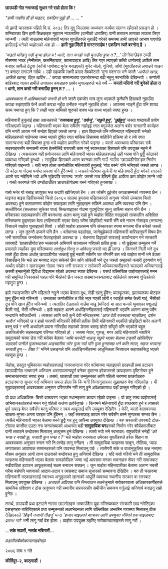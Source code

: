 **छाउपडी गोठ नभत्काई सुधार गरे राम्रो होला कि !**

*\"हामी नाहाँदा हौं हो माइठर, एकछिन पुड्डो हौ \... \... \"*

यो झण्डै चारदशक पहिले वि.सं. २०३८ तिर मुगु जिल्लामा अध्यपान कार्यमा संलग्न रहँदाको
प्रसङ्ग हो । शनिबारका दिन हामी शिक्षकहरु नुहाउन नाउलातिर (पानीको धारातिर)
पानी तताउन तामाका ताउला लिएर जान्थ्यौं । त्यही नाउलामा महिनावारी भएका
युवतीहरुले नुहाउँदै गरेको समयमा हामी आएको आभाष पाएपछि हामीलाई भनेको व्यहोराको अंश
हो -- **हामी नुहाउँदैछौं है मास्टरसाहेव ! एकछिन त्यतै बस्नोस् है ।**

*\'कइतो मस्हिनु गडी बुन्या होला प ! धागो, तान कस्हो गडी बुनाउँदा हुन्ना त
?\...\'* लोग्नेमान्छेहरु ठण्डी मौसममा भाब्ड (नैनीताल, कतर्निहाघाट, कालापाहाड आदि)
तिर गएर ल्याएको काँचो धागोलाई आफैंले तान बनाएर आफैंले ठेटुवा (काँचो धागोबाट बुनेर
बनाइएको) बुनेर चोलो, गुनियो, आँगो (युवतीहरुले लगाउने गाउन ?) बनाएर लगाउने गर्दथे ।
उही महाकवि लक्ष्मी प्रसाद देवकोटाले \'मुना मदन\'मा भने जस्तै *\'आफैंले खन्छ, आफैंले
खान्छ, दिएर खाँदैन \...\'* कपडा सामान्यतया एकजोरभन्दा बढी नहुनु स्वभाविकै देखिन्थ्यो
। कर्णाली बाहिरबाट गएका हामीले लगाएका कपडाहरु छामेर मुगालहरुले भन्ने गर्थे --
**कस्तो मसिनो गरी बुनेको होला त ! धागो, तान कसो गरी बनाउँदा हुनन् त ? \... ।**

*आवश्यकता नै आविष्कारको जननी हो* भने जस्तै एकजोर मात्र लुगा भएकाले कुनैपनि हिसाबले
नुहाउँदा कपडा रुझाएपछि फेर्ने अर्को कपडा नहुँदा उनीहरु नाङ्गै नुहाउँथे होला । आपसमा
नाङ्गै हुँदा पनि शायद सरम नमान्दा हुन् कि ? त्यही भएर माथिको शुरुको वाक्य भन्न वाध्य
भएको स्पष्ट हुन्छ ।

महिनावारी हुनुलाई हाम्रा अग्रजहरुले ***\'रजस्वला हुनु\', \'तर्कनु\', \'नछुने हुनु\',
\'छुईहुनु\'*** जस्ता शब्दावली प्रयोग गरिआएको पाइन्छ । महिनावारी भएका बेला सबैसँग
नछोइई रगत बगुञ्जेल अलग्ग बसेर सनातनी कार्यहरु पनि नगरी आराम गर्ने सन्देश दिएको जस्तो
लाग्छ । हाल विज्ञानले पनि मसिन्याएर महिनावारी भनेको महिलाहरुको पाठेघरमा जम्मा
भएको दूषित रगत मासिक हिसाबमा बाहिरिने प्रक्रिया हो र त्यो रगत सामान्यभन्दा बढी
विषाक्त हुन्छ भन्ने व्यहोरा प्रमाणित गरेको पाइन्छ । यस्तो अवस्थामा परिवारका सबै
सदस्यहरुसँग सनातनी रुपमा हेलमेलिंदै घरायसी काम गर्नु स्वास्थ्यका हिसाबले पनि उपयुक्त नहुने
नै देखिन्छ । त्यसकारण यही प्रयोजनका लागि महिनावारी भएका महिलाहरुलाई उही घरमा
पनि छुट्टै कोठाको व्यवस्था गरिएको हुन्थ्यो । सामूहिक हिसाबले अलग बस्नका लागि
गाउँ-गाउँमा \'छाउपडीगोठ\'हरु निर्माण गरिएको पाइन्थ्यो । यही भएर होला कर्णालीतिर
महिनावारी हुनुलाई \'गोठ बस्ने\' पनि भनिएको जस्तो लाग्छ । ती कोठा वा गोठमा
पर्याप्त प्रकाश पनि हुँदैनथ्यो । जसको परिणाम सुत्केरी वा महिनावारी हुँदा बगेको रगतको
आलो रुप नदेखिने भयो अनि सुकेपछि सामान्य \'टाटो\' जस्तो मात्र देखिने हुँदा आफैंमा कम
फोहोर लाग्ने भयो । यस्तै कारणले पनि ठण्डीठाउँतिर छाउपडीगोठमा बस्ने गरिएको हुनसक्छ ।

यसो भनेर यो बसाइ उपयुक्त भन्न कदापि खोजिएको हैन । तर जोसँग दुईजोर कपडासम्मको
व्यवस्था छैन । माइनस बाइस डिग्रीसम्मको चिसो (२०६५ सालमा हुम्लामा पङ्तिकारले अनुभव
गरेको उच्चतम चिसो अवस्था) हुने वातावरणमा फोहोर सफाइका लागि नुहाइरहन सकिने अवस्था
अनि व्यवस्था पनि छैन । सल्लीपिरल (सल्लाका सुकेका पात) बिच्छ्याइएका गोठमा गुटमुटिएर
सुत्नु आफैंमा सहज पनि छैन । परिवारका सदस्यहरुसँग सँगै बस्नभन्दा अलग बस्नु राम्रो हुने
व्यहोरा विदित गराइएको तत्कालीन अशिक्षित मस्तिष्कमा छुइभएका बेला (महिनावारी भएका
बेला) घरैमा छोइछिटो नबारी सँगै बसे नारान गोसाइय (भगवान) रिसाउने व्यहोरा घुसाइएको
थियो । सोही व्यहोरा हालसम्म पनि संस्कारका रुपमा मगजमा पीच बनेको जस्तो लाग्छ । जुन
तुरुन्तै उप्कने पनि हैन । वर्तमानमा पढालेखा, जानेबुझेकाले महिनावारी बारिरहनुपर्ने विषय
हैन भनी सामाजिक जनचेतना फैलाइरहेको अवस्था छ । चेतनामा दिइएको सारलाई कार्यान्वयन
गर्न सरकारी तवरबाटै \'छाउपडीगोठ\'हरु भत्काउने अभियानै सञ्चालन गरिएको प्रतीत हुन्छ
। यो छुईप्रथा उन्मूलन गर्ने प्रयासले त्यहाँका युवा मस्तिष्कमा *तातोदूध निल्नु न ओकेल्नु*
जस्तो भए झैं लाग्छ । किनभने निलौं भने दूध तातो हुँदा पोल्छ अर्थात् छाउपडीगोठ भत्काई छुई
नबारी सबैसँग घर सँगसँगै बस भन्ने व्यहोरा मानौं भने देउता रिसाउँछन् कि भन्ने डर मनबाट
हट्न सकेको छैन अनि ओकेलौं भने दूध जस्तो अमृतको कसरी दुरुपयोग गर्नु अर्थात् फोहोर र
खतरायुक्त गोठमा नबस भनी सरकार र सरोकारी अधिकारवादीहरुले चलाएको अभियानलाई
कसरी इन्कार्नुको द्विविधा विद्यमान रहेको अवस्था स्पष्ट देखिन्छ । यसर्थ उल्लिखित
व्यहोराहरुलाई मनन गरी समुचित निकासको पहल पनि भैरहेको छैन जस्ता असमाञ्जस्यताबाट
अहिलेको अवस्था गुज्रिरहेको महसुस हुन्छ ।

हाम्रै स्याङ्जातिर पनि महिलाले नछुने भएका बेलामा दूध, मोही खानु हुँदैन; फलफूलका,
झालपातका बोटहरु छुनु हुँदैन भन्ने गरिन्थ्यो । उनताका कर्णालीतिर त बिहे भएर गएकी छोरी
र ज्वाईंले समेत कैली गाई, भैंसीको दूध पनि खान हुँदैन भनिन्थ्यो । त्यतातिर देउताको नाउँमा
माडु (मन्दिर) मा सात फन्को घुमाएका पशुलाई कैली गाई, भैंसी भनिन्थ्यो । हाम्रै तहबाट
आफ्नै अर्धाङ्गिनीहरुलाई महिनावारी भएपनि अलग्ग बस्नु पर्दैन भन्दापनि स्वीकार्दैनथे ।
त्यसका लागि कतै कुनै देवी मन्दिरहरुमा *\'आज देवी रजस्वला भएकीछन्, दर्शन चल्दैन\'*
भनिएको छ र हाम्रो घररुपी मन्दिरकी देवीकी प्रतीक तिमी महिनावारी भएकीले छोइछिटो
बारेर अलग्गै बस्नु पर्छ ? भनी अर्थ्याउने प्रयास गरिरहँदा शहरको डेरामा बसाइ छोटो
साँघुरो पनि भएकोले बहुत असजिलोसँग सहबसाइमा परिणत गरिएको हो । जसमा नेवार, गुरुङ्,
मगर आदि महिनावारी नबारिने समुदायको घरमा डेरा गरी बसेका बेलामा *\'माथि घरभेटी
भाउजू नछुने भएका बेलामा टङ्की खोलिदिएर पठाएको पानीले पूजास्थलका अङ्खारीमा भरेर पूजा
गर्दा पनि पूजा हुनसक्छ भने कति सरल, सहज भगवान/भगवती हुन् -- तिम्रा ?\'* भनिने
प्रसङ्गले पनि अर्धाङ्गिनीहरुमा आधुनिकता भित्र्याउन सहायकसिद्ध भएको महसुस हुन्छ ।

जेहोस्, प्रस्तुत भूमिकाका व्यहोराहरुलाई नजरअन्दाज गरेर वर्तमानमा चलाइएको छाउपडी
प्रथा हटाउन छाउपडीगोठ भत्काउने अभियान असमाञ्जस्यपूर्ण बनेका दृष्टान्त हरेकजस्तो
छापाहरुमा दृष्टिगोचर हुने समाचारहरुबाट स्पष्ट हुन्छ । तसर्थ, छाउपडी प्रथा उन्मूलनका
लागि पहिलो चरणमा छाउगोठहरु हटाउनभन्दा सुधार गर्दा अभियान सफल होला कि कि भनी
निम्नानुसारका सुझावहरु पेश गरिएकोछ । यी सुझावहरुलाई आवश्यकता अनुसार परिमार्जन गरी
लागू हुने अपेक्षाकासाथ यहाँ प्रस्तुत गरिएको हो ।

यो प्रथा अधिकाँशत: चिसो वातावरण भएका स्थानहरुमा कायम रहेको पाइन्छ । यो कटु सत्य
व्यहोरालाई अभियानकर्ताहरुले मनन गर्नु पहिलो कर्तव्य ठहरिनुपर्छ । किनभने महिनावारी
हुँदा रक्तस्राव हुने र त्यसको पूर्ण सफाइ बेगर सबैसँग बस्नु परिवार र स्वयं आफूलाई पनि
उपयुक्त देखिंदैन । फेरि, यस्तो वातावरणमा चाक्ला-मुग्ला-अग्ला घरहरु पनि हुँदैनन् । जहाँ
सरसफाइ कायम गरेर सबैसँग बस्ने सुग्घरता सम्भव छैन । त्यसैले महिनावारी भएका बेलामा बस्ने
छुट्टै घर हुनु आफैंमा उपयुक्त देखिन्छ । बरु सरकारी तवरबाटै टोल-टोलमा कम्तीमा एउटा नत्र
जनसंख्याको आधारमा बढी **सामुदायिक घर**हरुको निर्माण गरेर शौर्यप्रणालीबाट पानी
तताउने बन्दोवस्त मिलाउनु अत्युत्तम हुने देखिन्छ । त्यसो भयो भने स्वभावत: राष्ट्रकविले भनेझैं
*'को भन्छ र नराम्रो छु, नजाती कुन भन्छ र ?'* भन्ने व्यहोरा रजस्वला उमेरका युवतीहरुले
हरेक बिहान वा आवश्यकता अनुसार स्नान गरी नि:सन्देह लागू गर्नेछन् । ती सामुदायिक
घरहरुमा साबुन, तौलिया, प्याड लगायतका आवश्यक सामानहरुको पनि व्यवस्था मिलाउनु पर्छ
। त्यसैगरी सके त वातानुकूलित कक्ष नभएमा मौसम अनुसार आगो ताप्न दाउराको बन्दोवस्त हुनु
अनिवार्य देखिन्छ । यदि यसो गरियो भने ती सामुदायिक घरहरुमा महिनावारी भएका बेलामा
समउमेरीहरु जम्मा भई आपसमा मनका भावनाहरु शेयर गरी समाजबाट रुढीवादिता हटाउन
आफूहरुलाई सक्षम बनाउन सक्छन् । जुन व्यहोरा महिनावारीका बेलामा अलग्ग नबसी घरैमा
बसेपनि भावनाको आदान-प्रदान र त्यसबाट समाज सुधारको सम्भावना देखिंदैन । बरु ती
घरहरुमा महिनावारी भएकाहरुलाई स्वास्थ्य अनुकूलको खानाको आपूर्ति व्यवस्था स्थानीय
सरकार वा स्तरबाट मिलाउनु उपयुक्त देखिन्छ । *अभावले अप्रियता पनि निम्त्याउन सक्ने*
हुनाले सरोकारवाला अधिकारकर्मीहरुले सामयिक प्रशिक्षण र ठोस अनुगमन गरी स्थानीय
सरकारसँग समीचीन समन्वय गर्नुलाई अनिवार्य बनाइनु राम्रो हुनेछ ।

तसर्थ, छाउपडी प्रथा हटाउने नाममा छाउगोठहरु भत्काउँदैमा युवा मस्तिष्कबाट संस्कारी छाप
नमेटिएका प्रसङ्गहरु बाहिरिएकाले प्रथा उन्मूलनको लक्ष्यभेदनका लागि उल्लिखित अन्तरिम
व्यवस्था मिलाउनु ठीक देखिएकाले *'हिंड्नै नजानी दौडनु'* भन्दा *'हजार माइलको यात्राका
लागि उपयुक्त जँचेको एक पाइलाबाट प्रारम्भ गरौं'* भनी लागू गर्दा वेश होला । व्यहोरा
उपयुक्त ठहरिए सरोकारवालाहरुले लागू गरौं ।

**...सके सपारौं, नसके नबिगारौं...**

*#हामीसबैकोकल्याणहवोस्#*

२०७६ माघ १ गते

**कीर्तिपुर-२, काठ्माडौं ।**
